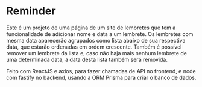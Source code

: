 <h1>Reminder</h1>

<p>Este é um projeto de uma página de um site de lembretes que tem a funcionalidade de adicionar nome e data a um lembrete. Os lembretes com mesma data aparecerão agrupados como lista abaixo de sua respectiva data, que estarão ordenadas em ordem crescente. Também é possível remover um lembrete da lista e, caso não haja mais nenhum lembrete de uma determinada data, a data desta lista também será removida.</p>

<p>Feito com ReactJS e axios, para fazer chamadas de API no frontend, e node com fastify no backend, usando a ORM Prisma para criar o banco de dados.</p>
